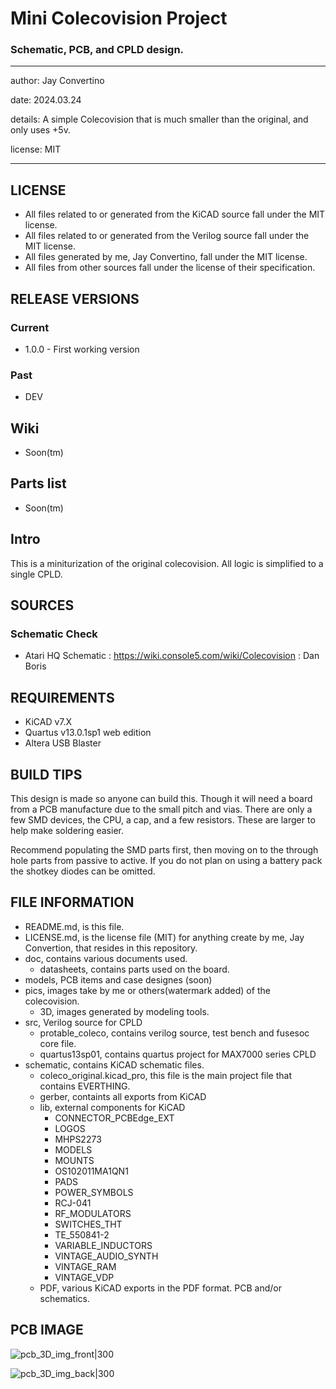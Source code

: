 # Mini Colecovision Project
### Schematic, PCB, and CPLD design.

---

  author: Jay Convertino

  date: 2024.03.24

  details: A simple Colecovision that is much smaller than the original, and only uses +5v.

  license: MIT

---

## LICENSE
  - All files related to or generated from the KiCAD source fall under the MIT license.
  - All files related to or generated from the Verilog source fall under the MIT license.
  - All files generated by me, Jay Convertino, fall under the MIT license.
  - All files from other sources fall under the license of their specification.

## RELEASE VERSIONS
### Current
  - 1.0.0 - First working version

### Past
  - DEV

## Wiki
  - Soon(tm)

## Parts list
  - Soon(tm)

## Intro

  This is a miniturization of the original colecovision. All logic is simplified to a single CPLD.

## SOURCES
### Schematic Check
  - Atari HQ Schematic : https://wiki.console5.com/wiki/Colecovision : Dan Boris

## REQUIREMENTS
  - KiCAD v7.X
  - Quartus v13.0.1sp1 web edition
  - Altera USB Blaster

## BUILD TIPS
  This design is made so anyone can build this. Though it will need a board from a PCB manufacture due to the small pitch and
  vias. There are only a few SMD devices, the CPU, a cap, and a few resistors. These are larger to help make soldering easier.

  Recommend populating the SMD parts first, then moving on to the through hole parts from passive to active. If you do not plan
  on using a battery pack the shotkey diodes can be omitted.

## FILE INFORMATION
  - README.md, is this file.
  - LICENSE.md, is the license file (MIT) for anything create by me, Jay Convertion, that resides in this repository.
  - doc, contains various documents used.
    - datasheets, contains parts used on the board.
  - models, PCB items and case designes (soon)
  - pics, images take by me or others(watermark added) of the colecovision.
    - 3D, images generated by modeling tools.
  - src, Verilog source for CPLD
    - protable_coleco, contains verilog source, test bench and fusesoc core file.
    - quartus13sp01, contains quartus project for MAX7000 series CPLD
  - schematic, contains KiCAD schematic files.
    - coleco_original.kicad_pro, this file is the main project file that contains EVERTHING.
    - gerber, containts all exports from KiCAD
    - lib, external components for KiCAD
      - CONNECTOR_PCBEdge_EXT
      - LOGOS
      - MHPS2273
      - MODELS
      - MOUNTS
      - OS102011MA1QN1
      - PADS
      - POWER_SYMBOLS
      - RCJ-041
      - RF_MODULATORS
      - SWITCHES_THT
      - TE_550841-2
      - VARIABLE_INDUCTORS
      - VINTAGE_AUDIO_SYNTH
      - VINTAGE_RAM
      - VINTAGE_VDP
    - PDF, various KiCAD exports in the PDF format. PCB and/or schematics.

## PCB IMAGE

![pcb_3D_img_front|300](pics/3D/coleco_original_front.png)

![pcb_3D_img_back|300](pics/3D/coleco_original_back.png)
